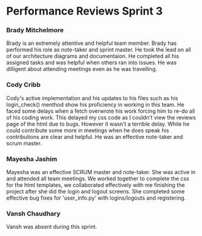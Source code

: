 # Performance Reviews Sprint 3

### Brady Mitchelmore
Brady is an extremely attentive and helpful team member. Brady has performed his role as note-taker and sprint master. He took the lead on all of our architecture diagrams and documentaion. He completed all his assigned tasks and was helpful when others ran into issues. He was dilligent about attending meetings even as he was travelling. 

### Cody Cribb
Cody's active implementation and his updates to his files such as his login_check() menthod show his proficiency in working in this team. He faced some delays when a fetch overwrote his work forcing him to re-do all of his coding work. This delayed my css code as I couldn't view the reviews page of the html due to bugs. However it wasn't a terrible delay. While he could contribute some more in meetings when he does speak his contributions are clear and helpful. He was an effective note-taker and scrum master.

### Mayesha Jashim
Mayesha was an effective SCRUM master and note-taker. She was active in and attended all team meetings. We worked together to complete the css for the html templates, we collaborated effectively with me finishing the project after she did the login and logout screens. She completed some effective bug fixes for 'user_info.py' with logins/logouts and registering. 

### Vansh Chaudhary
Vansh was absent during this sprint.